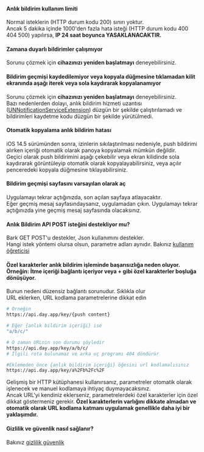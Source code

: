#### Anlık bildirim kullanım limiti <!-- {docsify-ignore-all} -->
Normal isteklerin (HTTP durum kodu 200) sınırı yoktur.<br>
Ancak 5 dakika içinde 1000'den fazla hata isteği (HTTP durum kodu 400 404 500) yapılırsa, <b>IP 24 saat boyunca YASAKLANACAKTIR.</b> 

#### Zamana duyarlı bildirimler çalışmıyor
Sorunu çözmek için <b>cihazınızı yeniden başlatmayı</b> deneyebilirsiniz.

#### Bildirim geçmişi kaydedilemiyor veya kopyala düğmesine tıklamadan kilit ekranında aşağı iterek veya sola kaydırarak kopyalanamıyor
Sorunu çözmek için <b>cihazınızı yeniden başlatmayı</b> deneyebilirsiniz.<br />
Bazı nedenlerden dolayı, anlık bildirim hizmeti uzantısı ([UNNotificationServiceExtension](https://developer.apple.com/documentation/usernotifications/unnotificationserviceextension)) düzgün bir şekilde çalıştırılamadı ve bildirimleri kaydetme kodu düzgün bir şekilde yürütülmedi.

#### Otomatik kopyalama anlık bildirim hatası
iOS 14.5 sürümünden sonra, izinlerin sıkılaştırılması nedeniyle, push bildirimi alırken içeriği otomatik olarak panoya kopyalamak mümkün değildir. <br/>
Geçici olarak push bildirimini aşağı çekebilir veya ekran kilidinde sola kaydırarak görüntüleyip otomatik olarak kopyalayabilirsiniz, veya açılır penceredeki kopyala düğmesine tıklayabilirsiniz.

#### Bildirim geçmişi sayfasını varsayılan olarak aç
Uygulamayı tekrar açtığınızda, son açılan sayfaya atlayacaktır.<br />
Eğer geçmiş mesaj sayfasındaysanız, uygulamadan çıkın. Uygulamayı tekrar açtığınızda yine geçmiş mesaj sayfasında olacaksınız.

#### Anlık Bildirim API POST isteğini destekliyor mu?
Bark GET POST'u destekler, Json kullanımını destekler.<br>
Hangi istek yöntemi olursa olsun, parametre adları aynıdır. Bakınız [kullanım öğreticisi](tr/tutorial)

#### Özel karakterler anlık bildirim işleminde başarısızlığa neden oluyor. Örneğin: İtme içeriği bağlantı içeriyor veya + gibi özel karakterler boşluğa dönüşüyor. 
Bunun nedeni düzensiz bağlantı sorunudur. Sıklıkla olur<br>
URL eklerken, URL kodlama parametrelerine dikkat edin

```sh
# Örneğin
https://api.day.app/key/{push content}

# Eğer {anlık bildirim içeriği} ise
"a/b/c/"

# O zaman URLnin son durumu şöyledir
https://api.day.app/key/a/b/c/
# İlgili rota bulunamaz ve arka uç programı 404 döndürür

#Eklemeden önce {anlık bildirim içeriği} öğesini url kodlamalısınız
https://api.day.app/key/a%2Fb%2Fc%2F
```
 Gelişmiş bir HTTP kütüphanesi kullanırsanız, parametreler otomatik olarak işlenecek ve manuel kodlamaya ihtiyaç duymayacaksınız. <br>
Ancak URL'yi kendiniz eklerseniz, parametrelerdeki özel karakterler için özel dikkat göstermeniz gerekir. **Özel karakterlerin varlığını dikkate almadan ve otomatik olarak URL kodlama katmanı uygulamak genellikle daha iyi bir yaklaşımdır.**

#### Gizlilik ve güvenlik nasıl sağlanır?
Bakınız [gizlilik güvenlik](/tr/privacy)
